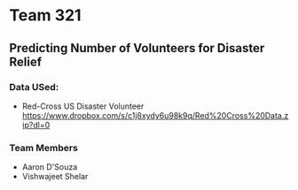 # Team 321

## Predicting Number of Volunteers for Disaster Relief

### Data USed:
* Red-Cross US Disaster Volunteer 
https://www.dropbox.com/s/c1j8xydy6u98k9q/Red%20Cross%20Data.zip?dl=0

### Team Members
* Aaron D'Souza
* Vishwajeet Shelar